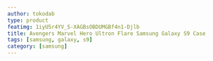 ```yaml
---
author: tokodab
type: product
featimg: 1iyU5r4YV_S-XAGBsOBDUMGBf4n1-Djlb
title: Avengers Marvel Hero Ultron Flare Samsung Galaxy S9 Case
tags: [samsung, galaxy, s9]
category: [samsung]
---
```

